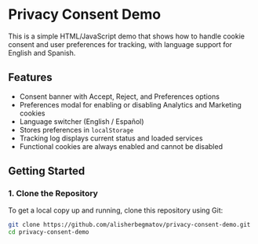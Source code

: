 # Privacy Consent Demo

This is a simple HTML/JavaScript demo that shows how to handle cookie consent and user preferences for tracking, with language support for English and Spanish.

## Features

- Consent banner with Accept, Reject, and Preferences options
- Preferences modal for enabling or disabling Analytics and Marketing cookies
- Language switcher (English / Español)
- Stores preferences in `localStorage`
- Tracking log displays current status and loaded services
- Functional cookies are always enabled and cannot be disabled

## Getting Started

### 1. Clone the Repository

To get a local copy up and running, clone this repository using Git:

```bash
git clone https://github.com/alisherbegmatov/privacy-consent-demo.git
cd privacy-consent-demo
```
